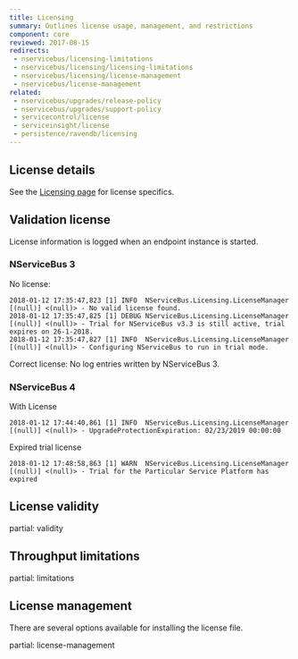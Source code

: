 ```yaml
---
title: Licensing
summary: Outlines license usage, management, and restrictions
component: core
reviewed: 2017-08-15
redirects:
 - nservicebus/licensing-limitations
 - nservicebus/licensing/licensing-limitations
 - nservicebus/licensing/license-management
 - nservicebus/license-management
related:
 - nservicebus/upgrades/release-policy
 - nservicebus/upgrades/support-policy
 - servicecontrol/license
 - serviceinsight/license
 - persistence/ravendb/licensing
---
```



## License details

See the [Licensing page](https://particular.net/licensing) for license specifics.

## Validation license

License information is logged when an endpoint instance is started.

### NServiceBus 3

No license:
```
2018-01-12 17:35:47,823 [1] INFO  NServiceBus.Licensing.LicenseManager [(null)] <(null)> - No valid license found.
2018-01-12 17:35:47,825 [1] DEBUG NServiceBus.Licensing.LicenseManager [(null)] <(null)> - Trial for NServiceBus v3.3 is still active, trial expires on 26-1-2018.
2018-01-12 17:35:47,827 [1] INFO  NServiceBus.Licensing.LicenseManager [(null)] <(null)> - Configuring NServiceBus to run in trial mode.
```

Correct license:
No log entries written by NServiceBus 3.

### NServiceBus 4

With License
```
2018-01-12 17:44:40,861 [1] INFO  NServiceBus.Licensing.LicenseManager [(null)] <(null)> - UpgradeProtectionExpiration: 02/23/2019 00:00:00
```


Expired trial license
```
2018-01-12 17:48:58,863 [1] WARN  NServiceBus.Licensing.LicenseManager [(null)] <(null)> - Trial for the Particular Service Platform has expired
```

## License validity

partial: validity


## Throughput limitations

partial: limitations


## License management

There are several options available for installing the license file. 

partial: license-management
